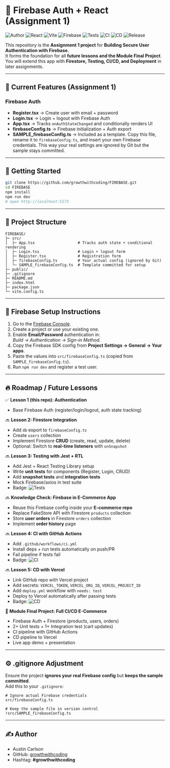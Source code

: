 # 🔑 Firebase Auth + React (Assignment 1)

![Author](https://img.shields.io/badge/author-Austin_Carlson-blue)
![React](https://img.shields.io/badge/React-19.1.1-61dafb)
![Vite](https://img.shields.io/badge/Vite-7.1.6-9460f6)
![Firebase](https://img.shields.io/badge/Firebase-Auth-orange)
![Tests](https://img.shields.io/badge/tests-pending-lightgrey)
![CI](https://img.shields.io/badge/ci-pending-lightgrey)
![CD](https://img.shields.io/badge/cd-pending-lightgrey)
![Release](https://img.shields.io/badge/release-v0.0.1--base-green)

This repository is the **Assignment 1 project** for **Building Secure User Authentication with Firebase**.  
It forms the foundation for all **future lessons and the Module Final Project**.  
You will extend this app with **Firestore, Testing, CI/CD, and Deployment** in later assignments.

---

## 📌 Current Features (Assignment 1)

### Firebase Auth
- **Register.tsx** → Create user with email + password
- **Login.tsx** → Login + logout with Firebase Auth
- **App.tsx** → Tracks `onAuthStateChanged` and conditionally renders UI
- **firebaseConfig.ts** → Firebase initialization + Auth export  
- **SAMPLE_firebaseConfig.ts** → Included as a template. Copy this file, rename it to `firebaseConfig.ts`, and insert your own Firebase credentials. This way your real settings are ignored by Git but the sample stays committed.

---

## 🚀 Getting Started

```bash
git clone https://github.com/growthwithcoding/FIREBASE.git
cd FIREBASE
npm install
npm run dev
# open http://localhost:5173
```

---

## 📂 Project Structure

```
FIREBASE/
├─ src/
│  ├─ App.tsx                   # Tracks auth state + conditional rendering
│  ├─ Login.tsx                 # Login + logout form
│  ├─ Register.tsx              # Registration form
│  ├─ firebaseConfig.ts         # Your actual config (ignored by Git)
│  └─ SAMPLE_firebaseConfig.ts  # Template committed for setup
├─ public/
├─ .gitignore
├─ README.md
├─ index.html
├─ package.json
└─ vite.config.ts
```

---

## 🧭 Firebase Setup Instructions

1. Go to the [Firebase Console](https://console.firebase.google.com/).
2. Create a project or use your existing one.
3. Enable **Email/Password** authentication in:  
   *Build → Authentication → Sign-in Method*.
4. Copy the Firebase SDK config from **Project Settings → General → Your apps**.
5. Paste the values into `src/firebaseConfig.ts` (copied from `SAMPLE_firebaseConfig.ts`).
6. Run `npm run dev` and register a test user.

---

## 🔥 Roadmap / Future Lessons

✅ **Lesson 1 (this repo): Authentication**  
- Base Firebase Auth (register/login/logout, auth state tracking)

🔜 **Lesson 2: Firestore Integration**  
- Add `db` export to `firebaseConfig.ts`  
- Create `users` collection  
- Implement Firestore **CRUD** (create, read, update, delete)  
- Optional: Switch to **real-time listeners** with `onSnapshot`  

🔜 **Lesson 3: Testing with Jest + RTL**  
- Add Jest + React Testing Library setup  
- Write **unit tests** for components (Register, Login, CRUD)  
- Add **snapshot tests** and **integration tests**  
- Mock Firebase/axios in test suite  
- Badge: ![Tests](https://img.shields.io/badge/tests-active-brightgreen)

🔜 **Knowledge Check: Firebase in E-Commerce App**  
- Reuse this Firebase config inside your **E-commerce repo**  
- Replace FakeStore API with Firestore `products` collection  
- Store **user orders** in Firestore `orders` collection  
- Implement **order history** page  

🔜 **Lesson 4: CI with GitHub Actions**  
- Add `.github/workflows/ci.yml`  
- Install deps + run tests automatically on push/PR  
- Fail pipeline if tests fail  
- Badge: ![CI](https://img.shields.io/badge/ci-active-brightgreen)

🔜 **Lesson 5: CD with Vercel**  
- Link GitHub repo with Vercel project  
- Add secrets: `VERCEL_TOKEN`, `VERCEL_ORG_ID`, `VERCEL_PROJECT_ID`  
- Add `deploy.yml` workflow with `needs: test`  
- Deploy to Vercel automatically after passing tests  
- Badge: ![CD](https://img.shields.io/badge/cd-active-brightgreen)

🏁 **Module Final Project: Full CI/CD E-Commerce**  
- Firebase Auth + Firestore (products, users, orders)  
- 2+ Unit tests + 1+ Integration test (cart updates)  
- CI pipeline with GitHub Actions  
- CD pipeline to Vercel  
- Live app demo + presentation  

---

## ⚙️ .gitignore Adjustment

Ensure the project **ignores your real Firebase config** but **keeps the sample committed**.  
Add this to your `.gitignore`:

```
# Ignore actual Firebase credentials
src/firebaseConfig.ts

# Keep the sample file in version control
!src/SAMPLE_firebaseConfig.ts
```

---

## ✍️ Author
- Austin Carlson  
- GitHub: [growthwithcoding](https://github.com/growthwithcoding)  
- Hashtag: **#growthwithcoding**

